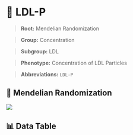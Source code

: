 # 🧪 LDL-P

> **Root:** Mendelian Randomization

> **Group:** Concentration  

> **Subgroup:** LDL

> **Phenotype:** Concentration of LDL Particles  

> **Abbreviations:** `LDL-P`

## 🧬 Mendelian Randomization  

<img src="/MR/Figures/Inverse/LDLhengxianP.png"/>


## 📊 Data Table


<CsvTableMRI src="/public/MR/Data/Inverse/LDLhengxianP.csv"/>
